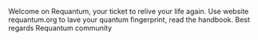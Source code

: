 Welcome on Requantum, 
your ticket to relive your life again.
Use website requantum.org to lave your quantum fingerprint,
read the handbook. 
Best regards Requantum community
